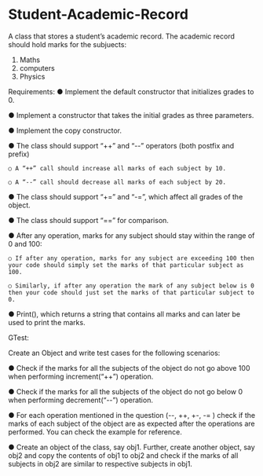 # Student-Academic-Record
A class that stores a student’s academic record. The academic record should hold marks for the subjuects: 

1. Maths
2. computers
3. Physics

Requirements:
  ● Implement the default constructor that initializes grades to 0.
  
  ● Implement a constructor that takes the initial grades as three parameters.
  
  ● Implement the copy constructor.
  
  ● The class should support “++” and “--” operators (both postfix and prefix)
  
    ○ A “++” call should increase all marks of each subject by 10.
  
    ○ A “--” call should decrease all marks of each subject by 20.
  
  ● The class should support “+=” and “-=”, which affect all grades of the object.
  
  ● The class should support “==” for comparison.
  
  ● After any operation, marks for any subject should stay within the range of 0 and 100:
  
    ○ If after any operation, marks for any subject are exceeding 100 then your code should simply set the marks of that particular subject as 100.
    
    ○ Similarly, if after any operation the mark of any subject below is 0 then your code should just set the marks of that particular subject to 0.
  
  ● Print(), which returns a string that contains all marks and can later be used to print the marks.
  
GTest:

Create an Object and write test cases for the following scenarios:

  ● Check if the marks for all the subjects of the object do not go above 100 when performing increment(“++”) operation.

  ● Check if the marks for all the subjects of the object do not go below 0 when performing decrement(“--”) operation.
  
  ● For each operation mentioned in the question (--, ++, +-, -= ) check if the marks of each subject of the object are as expected after the operations are performed. You can check the example for reference.
  
  ● Create an object of the class, say obj1. Further, create another object, say obj2 and copy the contents of obj1 to obj2 and check if the marks of all subjects in obj2 are similar to respective subjects in obj1.
